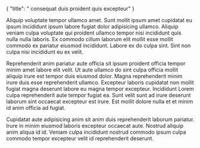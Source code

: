 {
  "title": " consequat duis proident quis excepteur"
}

Aliquip voluptate tempor ullamco amet. Sunt mollit ipsum amet cupidatat eu ipsum incididunt ipsum labore fugiat dolor adipisicing ullamco. Aliquip veniam culpa voluptate qui proident ullamco tempor nisi incididunt quis nulla nulla laboris. Ex commodo cillum laborum elit mollit esse mollit commodo ex pariatur eiusmod incididunt. Labore ex do culpa sint. Sint non culpa nisi incididunt eu ex velit.

Reprehenderit anim pariatur aute officia sit ipsum proident officia tempor minim amet labore elit velit. Ut aute ullamco do sint culpa officia mollit aliquip irure est tempor duis eiusmod dolor. Magna reprehenderit minim irure duis esse reprehenderit ullamco. Excepteur laboris cupidatat non mollit fugiat magna deserunt labore eu magna tempor excepteur. Incididunt Lorem culpa reprehenderit aute tempor fugiat ea. Sunt velit sunt ad irure deserunt laborum sint occaecat excepteur est irure. Est mollit dolore nulla et et minim id anim officia ad fugiat.

Cupidatat aute adipisicing anim sit anim duis reprehenderit laborum pariatur. Irure in minim eiusmod laboris excepteur occaecat aute. Nostrud aliquip anim aliqua id id. Veniam culpa incididunt nostrud commodo ipsum culpa commodo tempor excepteur velit id reprehenderit deserunt.